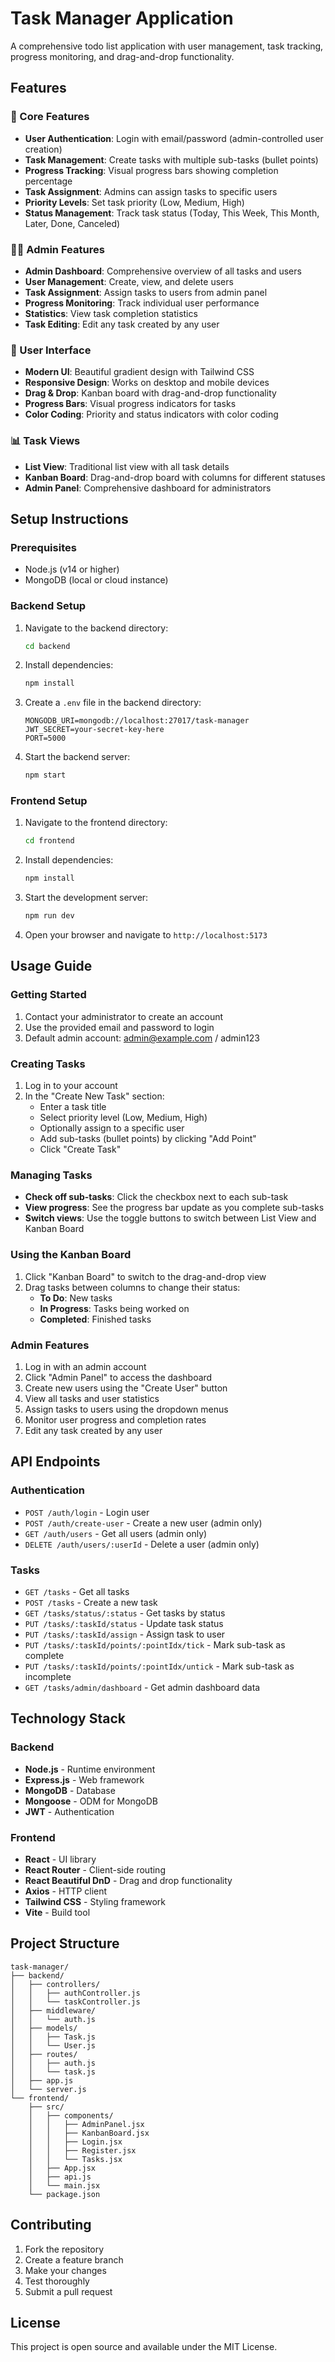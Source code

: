 # Task Manager Application

A comprehensive todo list application with user management, task tracking, progress monitoring, and drag-and-drop functionality.

## Features

### 🎯 Core Features
- **User Authentication**: Login with email/password (admin-controlled user creation)
- **Task Management**: Create tasks with multiple sub-tasks (bullet points)
- **Progress Tracking**: Visual progress bars showing completion percentage
- **Task Assignment**: Admins can assign tasks to specific users
- **Priority Levels**: Set task priority (Low, Medium, High)
- **Status Management**: Track task status (Today, This Week, This Month, Later, Done, Canceled)

### 👨‍💼 Admin Features
- **Admin Dashboard**: Comprehensive overview of all tasks and users
- **User Management**: Create, view, and delete users
- **Task Assignment**: Assign tasks to users from admin panel
- **Progress Monitoring**: Track individual user performance
- **Statistics**: View task completion statistics
- **Task Editing**: Edit any task created by any user

### 🎨 User Interface
- **Modern UI**: Beautiful gradient design with Tailwind CSS
- **Responsive Design**: Works on desktop and mobile devices
- **Drag & Drop**: Kanban board with drag-and-drop functionality
- **Progress Bars**: Visual progress indicators for tasks
- **Color Coding**: Priority and status indicators with color coding

### 📊 Task Views
- **List View**: Traditional list view with all task details
- **Kanban Board**: Drag-and-drop board with columns for different statuses
- **Admin Panel**: Comprehensive dashboard for administrators

## Setup Instructions

### Prerequisites
- Node.js (v14 or higher)
- MongoDB (local or cloud instance)

### Backend Setup
1. Navigate to the backend directory:
   ```bash
   cd backend
   ```

2. Install dependencies:
   ```bash
   npm install
   ```

3. Create a `.env` file in the backend directory:
   ```
   MONGODB_URI=mongodb://localhost:27017/task-manager
   JWT_SECRET=your-secret-key-here
   PORT=5000
   ```

4. Start the backend server:
   ```bash
   npm start
   ```

### Frontend Setup
1. Navigate to the frontend directory:
   ```bash
   cd frontend
   ```

2. Install dependencies:
   ```bash
   npm install
   ```

3. Start the development server:
   ```bash
   npm run dev
   ```

4. Open your browser and navigate to `http://localhost:5173`

## Usage Guide

### Getting Started
1. Contact your administrator to create an account
2. Use the provided email and password to login
3. Default admin account: admin@example.com / admin123

### Creating Tasks
1. Log in to your account
2. In the "Create New Task" section:
   - Enter a task title
   - Select priority level (Low, Medium, High)
   - Optionally assign to a specific user
   - Add sub-tasks (bullet points) by clicking "Add Point"
   - Click "Create Task"

### Managing Tasks
- **Check off sub-tasks**: Click the checkbox next to each sub-task
- **View progress**: See the progress bar update as you complete sub-tasks
- **Switch views**: Use the toggle buttons to switch between List View and Kanban Board

### Using the Kanban Board
1. Click "Kanban Board" to switch to the drag-and-drop view
2. Drag tasks between columns to change their status:
   - **To Do**: New tasks
   - **In Progress**: Tasks being worked on
   - **Completed**: Finished tasks

### Admin Features
1. Log in with an admin account
2. Click "Admin Panel" to access the dashboard
3. Create new users using the "Create User" button
4. View all tasks and user statistics
5. Assign tasks to users using the dropdown menus
6. Monitor user progress and completion rates
7. Edit any task created by any user

## API Endpoints

### Authentication
- `POST /auth/login` - Login user
- `POST /auth/create-user` - Create a new user (admin only)
- `GET /auth/users` - Get all users (admin only)
- `DELETE /auth/users/:userId` - Delete a user (admin only)

### Tasks
- `GET /tasks` - Get all tasks
- `POST /tasks` - Create a new task
- `GET /tasks/status/:status` - Get tasks by status
- `PUT /tasks/:taskId/status` - Update task status
- `PUT /tasks/:taskId/assign` - Assign task to user
- `PUT /tasks/:taskId/points/:pointIdx/tick` - Mark sub-task as complete
- `PUT /tasks/:taskId/points/:pointIdx/untick` - Mark sub-task as incomplete
- `GET /tasks/admin/dashboard` - Get admin dashboard data

## Technology Stack

### Backend
- **Node.js** - Runtime environment
- **Express.js** - Web framework
- **MongoDB** - Database
- **Mongoose** - ODM for MongoDB
- **JWT** - Authentication

### Frontend
- **React** - UI library
- **React Router** - Client-side routing
- **React Beautiful DnD** - Drag and drop functionality
- **Axios** - HTTP client
- **Tailwind CSS** - Styling framework
- **Vite** - Build tool

## Project Structure

```
task-manager/
├── backend/
│   ├── controllers/
│   │   ├── authController.js
│   │   └── taskController.js
│   ├── middleware/
│   │   └── auth.js
│   ├── models/
│   │   ├── Task.js
│   │   └── User.js
│   ├── routes/
│   │   ├── auth.js
│   │   └── task.js
│   ├── app.js
│   └── server.js
└── frontend/
    ├── src/
    │   ├── components/
    │   │   ├── AdminPanel.jsx
    │   │   ├── KanbanBoard.jsx
    │   │   ├── Login.jsx
    │   │   ├── Register.jsx
    │   │   └── Tasks.jsx
    │   ├── App.jsx
    │   ├── api.js
    │   └── main.jsx
    └── package.json
```

## Contributing

1. Fork the repository
2. Create a feature branch
3. Make your changes
4. Test thoroughly
5. Submit a pull request

## License

This project is open source and available under the MIT License. 